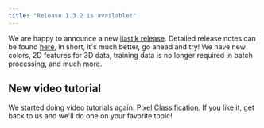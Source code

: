 ```yaml
---
title: "Release 1.3.2 is available!"
---
```


We are happy to announce a new [ilastik release](/download.html).
Detailed release notes can be found [here](https://github.com/ilastik/ilastik/wiki/Release-Notes#ilastik-132-7-february-2019), in short, it's much better, go ahead and try!
We have new colors, 2D features for 3D data, training data is no longer required in batch processing, and much more.

## New video tutorial

We started doing video tutorials again: [Pixel Classification](https://youtu.be/5N0XYW9gRZY).
If you like it, get back to us and we'll do one on your favorite topic!

